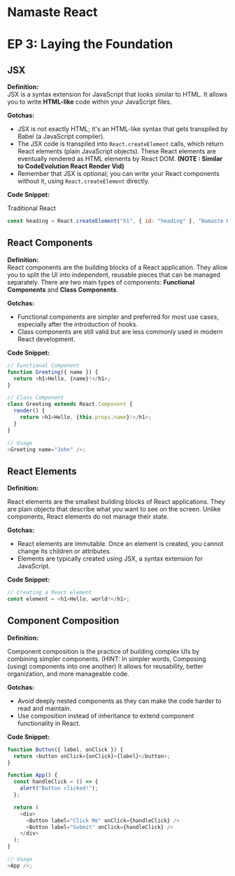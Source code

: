 # Namaste React

# EP 3: Laying the Foundation

## JSX

**Definition:**  
JSX is a syntax extension for JavaScript that looks similar to HTML. It allows you to write **HTML-like** code within your JavaScript files.

**Gotchas:**

- JSX is not exactly HTML; it's an HTML-like syntax that gets transpiled by Babel (a JavaScript compiler).
- The JSX code is transpiled into `React.createElement` calls, which return React elements (plain JavaScript objects). These React elements are eventually rendered as HTML elements by React DOM. **(NOTE : Similar to CodeEvolution React Render Vid)**
- Remember that JSX is optional; you can write your React components without it, using `React.createElement` directly.

**Code Snippet:**

Traditional React

```javascript
const heading = React.createElement("h1", { id: "heading" }, "Namaste React");
```

## React Components

**Definition:**  
React components are the building blocks of a React application. They allow you to split the UI into independent, reusable pieces that can be managed separately. There are two main types of components: **Functional Components** and **Class Components**.

**Gotchas:**

- Functional components are simpler and preferred for most use cases, especially after the introduction of hooks.
- Class components are still valid but are less commonly used in modern React development.

**Code Snippet:**

```javascript
// Functional Component
function Greeting({ name }) {
  return <h1>Hello, {name}!</h1>;
}

// Class Component
class Greeting extends React.Component {
  render() {
    return <h1>Hello, {this.props.name}!</h1>;
  }
}

// Usage
<Greeting name="John" />;
```

## React Elements

**Definition:**

React elements are the smallest building blocks of React applications. They are plain objects that describe what you want to see on the screen. Unlike components, React elements do not manage their state.

**Gotchas:**

- React elements are immutable. Once an element is created, you cannot change its children or attributes.
- Elements are typically created using JSX, a syntax extension for JavaScript.

**Code Snippet:**

```javascript
// Creating a React element
const element = <h1>Hello, world!</h1>;
```

## Component Composition

**Definition:**

Component composition is the practice of building complex UIs by combining simpler components.
(HINT: In simpler words, Composing (using) components into one another)
It allows for reusability, better organization, and more manageable code.

**Gotchas:**

- Avoid deeply nested components as they can make the code harder to read and maintain.
- Use composition instead of inheritance to extend component functionality in React.

**Code Snippet:**

```javascript
function Button({ label, onClick }) {
  return <button onClick={onClick}>{label}</button>;
}

function App() {
  const handleClick = () => {
    alert("Button clicked!");
  };

  return (
    <div>
      <Button label="Click Me" onClick={handleClick} />
      <Button label="Submit" onClick={handleClick} />
    </div>
  );
}

// Usage
<App />;
```
